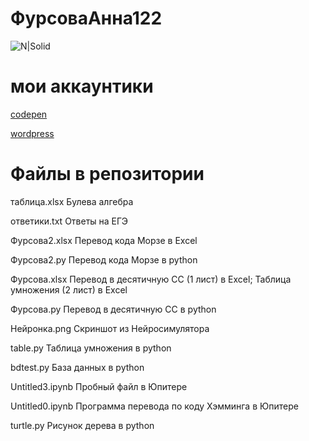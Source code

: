 # ФурсоваАнна122
![N|Solid](https://upload.wikimedia.org/wikipedia/ru/thumb/b/b6/Alvin_and_the_Chipmunks.jpg/274px-Alvin_and_the_Chipmunks.jpg)
# мои аккаунтики
[codepen](https://codepen.io/afursovaa)


[wordpress](https://pasyanscom.wordpress.com/)
# Файлы в репозитории


таблица.xlsx Булева алгебра


ответики.txt Ответы на ЕГЭ


Фурсова2.xlsx  Перевод кода Морзе в Excel


Фурсова2.py  Перевод кода Морзе в python


Фурсова.xlsx Перевод в десятичную СС (1 лист) в Excel; Таблица умножения (2 лист) в Excel


Фурсова.py Перевод в десятичную СС в python


Нейронка.png Скриншот из Нейросимулятора


table.py Таблица умножения в python


bdtest.py База данных в python


Untitled3.ipynb Пробный файл в Юпитере


Untitled0.ipynb Программа перевода по коду Хэмминга в Юпитере


turtle.py Рисунок дерева в python

